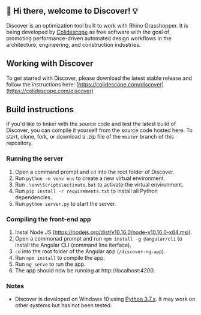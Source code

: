 ## 👋 Hi there, welcome to Discover! 💡

Discover is an optimization tool built to work with Rhino Grasshopper. It is being developed by [Colidescope](https://colidescope.com) as free software with the goal of promoting performance-driven automated design workflows in the architecture, engineering, and construction industries.

## Working with Discover

To get started with Discover, please download the latest stable release and follow the instructions here: [https://colidescope.com/discover](https://colidescope.com/discover)

## Build instructions

If you'd like to tinker with the source code and test the latest build of Discover, you can compile it yourself from the source code hosted here. To start, clone, fork, or download a .zip file of the `master` branch of this repository.

### Running the server

1. Open a command prompt and `cd` into the root folder of Discover.
2. Run `python -m venv env` to create a new virtual environment.
3. Run `.\env\Scripts\activate.bat` to activate the virtual environment.
4. Run `pip install -r requirements.txt` to install all Python dependencies.
5. Run `python server.py` to start the server.

### Compiling the front-end app

1. Instal Node JS (https://nodejs.org/dist/v10.16.0/node-v10.16.0-x64.msi).
2. Open a commonad prompt and run `npm install -g @angular/cli` to install the Angular CLI (command line iterface).
3. `cd` into the root folder of the Angular app (`/discover-ng-app`). 
4. Run `npm install` to compile the app.
4. Run `ng serve` to run the app.
5. The app should now be running at http://localhost:4200.

### Notes

- Discover is developed on Windows 10 using [Python 3.7.x](https://www.python.org/downloads/release/python-375/). It may work on other systems but has not been tested.
